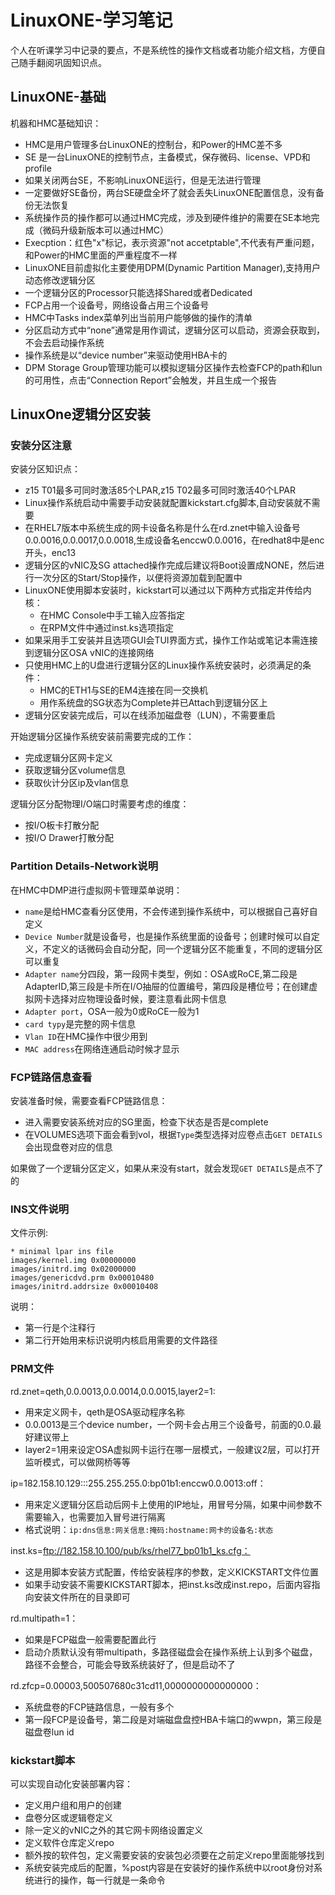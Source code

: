 # LinuxONE-学习笔记
个人在听课学习中记录的要点，不是系统性的操作文档或者功能介绍文档，方便自己随手翻阅巩固知识点。
## LinuxONE-基础
机器和HMC基础知识：
- HMC是用户管理多台LinuxONE的控制台，和Power的HMC差不多
- SE 是一台LinuxONE的控制节点，主备模式，保存微码、license、VPD和profile
- 如果关闭两台SE，不影响LinuxONE运行，但是无法进行管理
- 一定要做好SE备份，两台SE硬盘全坏了就会丢失LinuxONE配置信息，没有备份无法恢复
- 系统操作员的操作都可以通过HMC完成，涉及到硬件维护的需要在SE本地完成（微码升级新版本可以通过HMC）
- Execption：红色"x"标记，表示资源"not accetptable",不代表有严重问题，和Power的HMC里面的严重程度不一样
- LinuxONE目前虚拟化主要使用DPM(Dynamic Partition Manager),支持用户动态修改逻辑分区
- 一个逻辑分区的Processor只能选择Shared或者Dedicated
- FCP占用一个设备号，网络设备占用三个设备号
- HMC中Tasks index菜单列出当前用户能够做的操作的清单
- 分区启动方式中“none”通常是用作调试，逻辑分区可以启动，资源会获取到，不会去启动操作系统
- 操作系统是以“device number”来驱动使用HBA卡的
- DPM Storage Group管理功能可以模拟逻辑分区操作去检查FCP的path和lun的可用性，点击“Connection Report”会触发，并且生成一个报告

## LinuxOne逻辑分区安装
### 安装分区注意
安装分区知识点：
- z15 T01最多可同时激活85个LPAR,z15 T02最多可同时激活40个LPAR
- Linux操作系统启动中需要手动安装就配置kickstart.cfg脚本,自动安装就不需要
- 在RHEL7版本中系统生成的网卡设备名称是什么在rd.znet中输入设备号0.0.0016,0.0.0017,0.0.0018,生成设备名enccw0.0.0016，在redhat8中是enc开头，enc13
- 逻辑分区的vNIC及SG attached操作完成后建议将Boot设置成NONE，然后进行一次分区的Start/Stop操作，以便将资源加载到配置中
- LinuxONE使用脚本安装时，kickstart可以通过以下两种方式指定并传给内核：
    - 在HMC Console中手工输入应答指定
    - 在RPM文件中通过inst.ks选项指定
- 如果采用手工安装并且选项GUI会TUI界面方式，操作工作站或笔记本需连接到逻辑分区OSA vNIC的连接网络
- 只使用HMC上的U盘进行逻辑分区的Linux操作系统安装时，必须满足的条件：
    - HMC的ETH1与SE的EM4连接在同一交换机
    - 用作系统盘的SG状态为Complete并已Attach到逻辑分区上
- 逻辑分区安装完成后，可以在线添加磁盘卷（LUN），不需要重启

开始逻辑分区操作系统安装前需要完成的工作：
- 完成逻辑分区网卡定义
- 获取逻辑分区volume信息
- 获取伙计分区ip及vlan信息

逻辑分区分配物理I/O端口时需要考虑的维度：
- 按I/O板卡打散分配
- 按I/O Drawer打散分配

### Partition Details-Network说明
在HMC中DMP进行虚拟网卡管理菜单说明：
- `name`是给HMC查看分区使用，不会传递到操作系统中，可以根据自己喜好自定义
- `Device Number`就是设备号，也是操作系统里面的设备号；创建时候可以自定义，不定义的话微码会自动分配，同一个逻辑分区不能重复，不同的逻辑分区可以重复
- `Adapter name`分四段，第一段网卡类型，例如：OSA或RoCE,第二段是AdapterID,第三段是卡所在I/O抽屉的位置编号，第四段是槽位号；在创建虚拟网卡选择对应物理设备时候，要注意看此网卡信息
- `Adapter port`，OSA一般为0或RoCE一般为1
- `card typy`是完整的网卡信息
- `Vlan ID`在HMC操作中很少用到
- `MAC address`在网络连通启动时候才显示

### FCP链路信息查看
安装准备时候，需要查看FCP链路信息：
- 进入需要安装系统对应的SG里面，检查下状态是否是complete
- 在VOLUMES选项下面会看到vol，根据`Type`类型选择对应卷点击`GET DETAILS`会出现盘卷对应的信息

如果做了一个逻辑分区定义，如果从来没有start，就会发现`GET DETAILS`是点不了的

### INS文件说明
文件示例:
```
* minimal lpar ins file
images/kernel.img 0x00000000
images/initrd.img 0x02000000
images/genericdvd.prm 0x00010480
images/initrd.addrsize 0x00010408
```
说明：
- 第一行是个注释行
- 第二行开始用来标识说明内核启用需要的文件路径

### PRM文件
rd.znet=qeth,0.0.0013,0.0.0014,0.0.0015,layer2=1:
- 用来定义网卡，qeth是OSA驱动程序名称
- 0.0.0013是三个device number，一个网卡会占用三个设备号，前面的0.0.最好建议带上
- layer2=1用来设定OSA虚拟网卡运行在哪一层模式，一般建议2层，可以打开监听模式，可以做网桥等等

ip=182.158.10.129:::255.255.255.0:bp01b1:enccw0.0.0013:off：
- 用来定义逻辑分区启动后网卡上使用的IP地址，用冒号分隔，如果中间参数不需要输入，也需要加入冒号进行隔离
- 格式说明：`ip:dns信息:网关信息:掩码:hostname:网卡的设备名:状态`

inst.ks=ftp://182.158.10.100/pub/ks/rhel77_bp01b1_ks.cfg：
- 这是用脚本安装方式配置，传给安装程序的参数，定义KICKSTART文件位置
- 如果手动安装不需要KICKSTART脚本，把inst.ks改成inst.repo，后面内容指向安装文件所在的目录即可

rd.multipath=1：
- 如果是FCP磁盘一般需要配置此行
- 启动介质默认没有带multipath，多路径磁盘会在操作系统上认到多个磁盘，路径不会整合，可能会导致系统装好了，但是启动不了

rd.zfcp=0.00003,500507680c31cd11,0000000000000000：
- 系统盘卷的FCP链路信息，一般有多个
- 第一段FCP是设备号，第二段是对端磁盘盘控HBA卡端口的wwpn，第三段是磁盘卷lun id

### kickstart脚本
可以实现自动化安装部署内容：
- 定义用户组和用户的创建
- 盘卷分区或逻辑卷定义
- 除一定义的vNIC之外的其它网卡网络设置定义
- 定义软件仓库定义repo
- 额外按的软件包，定义需要安装的安装包必须要在之前定义repo里面能够找到
- 系统安装完成后的配置，%post内容是在安装好的操作系统中以root身份对系统进行的操作，每一行就是一条命令
